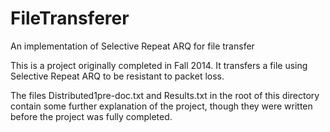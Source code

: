 # FileTransferer
An implementation of Selective Repeat ARQ for file transfer

This is a project originally completed in Fall 2014. It transfers a file using Selective Repeat ARQ to be resistant to packet loss.

The files Distributed1pre-doc.txt and Results.txt in the root of this directory contain some further explanation of the project, though they were written before the project was fully completed.
